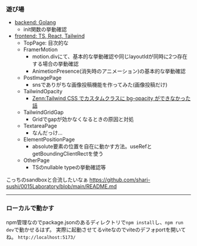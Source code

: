 ### 遊び場
- [backend: Golang](https://github.com/shari-sushi/sanbox/tree/main/backend/cmd)
  - init関数の挙動確認
- [frontend: TS, React, Tailwind](https://github.com/shari-sushi/sanbox/tree/main/frontend/src/pages)
  - TopPage: 目次的な 
  - FramerMotion
    - motion.divにて、基本的な挙動確認や同じlayoutIdが同時に2つ存在する場合の挙動確認
    - AnimetionPresence(消失時のアニメーション)の基本的な挙動確認
  - PostImagePage
    - snsでありがちな画像投稿機能を作ってみた(画像投稿だけ)
  - TailwindOpacity
    - [Zenn:Tailwind CSS でカスタムクラスに bg-opacity ができなかった話](https://zenn.dev/portalkeyinc/articles/61d7eb132de9e2)
  - TailwindGridGap
    - Gridでgapが効かなくなるときの原因と対処
  - TextareaPage
    - なんだっけ… 
  - ElementPositionPage
    - absolute要素の位置を自在に動かす方法。useRefとgetBoundingClientRectを使う
  - OtherPage
    - TSのnullable typeの挙動確認等 

こっちのsandboxと合流したいなぁ
https://github.com/shari-sushi/0015Laboratory/blob/main/README.md

---

### ローカルで動かす
npm管理なのでpackage.jsonのあるディレクトリで`npm install`し、`npm run dev`で動かせるはず。
実際に起動させてるviteなのでviteのデフォportを開いてね。
`http://localhost:5173/`
